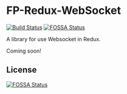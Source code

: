 # FP-Redux-WebSocket

[![Build Status](https://travis-ci.org/pasalino/fp-redux-websocket.svg?branch=master)](https://travis-ci.org/pasalino/fp-redux-websocket)
[![FOSSA Status](https://app.fossa.io/api/projects/git%2Bgithub.com%2Fpasalino%2Ffp-redux-websocket.svg?type=shield)](https://app.fossa.io/projects/git%2Bgithub.com%2Fpasalino%2Ffp-redux-websocket?ref=badge_shield)

A library for use Websocket in Redux.

Coming soon!


## License
[![FOSSA Status](https://app.fossa.io/api/projects/git%2Bgithub.com%2Fpasalino%2Ffp-redux-websocket.svg?type=large)](https://app.fossa.io/projects/git%2Bgithub.com%2Fpasalino%2Ffp-redux-websocket?ref=badge_large)
